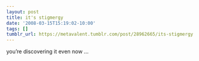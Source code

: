 ```yaml
---
layout: post
title: it's stigmergy
date: '2008-03-15T15:19:02-10:00'
tags: []
tumblr_url: https://metavalent.tumblr.com/post/28962665/its-stigmergy
---
```

you’re discovering it even now …

